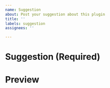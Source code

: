 ```yaml
---
name: Suggestion
about: Post your suggestion about this plugin
title: ''
labels: suggestion
assignees: ''

---
```


# Suggestion (Required)

<!-- Describe what is your suggestion about this plugin. -->

# Preview

<!-- If you have pictures/videos to describe your suggestion -->
<!-- Please upload them here -->
